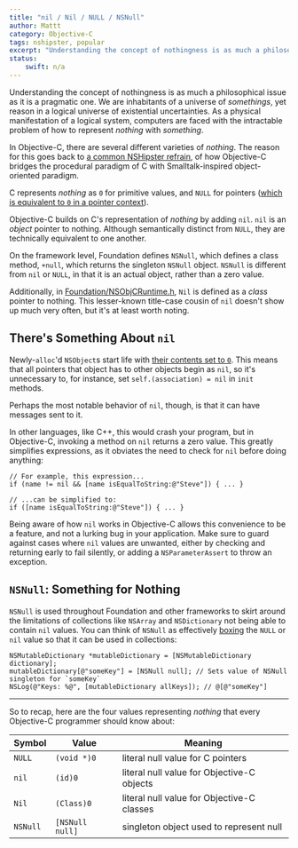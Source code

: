 ```yaml
---
title: "nil / Nil / NULL / NSNull"
author: Mattt
category: Objective-C
tags: nshipster, popular
excerpt: "Understanding the concept of nothingness is as much a philosophical issue as it is a pragmatic one. We are inhabitants of a universe of somethings, yet reason in a logical universe of existential uncertainties. As a physical manifestation of a logical system, computers are faced with the intractable problem of how to represent nothing with something."
status:
    swift: n/a
---
```


Understanding the concept of nothingness is as much a philosophical issue as it is a pragmatic one. We are inhabitants of a universe of _somethings_, yet reason in a logical universe of existential uncertainties. As a physical manifestation of a logical system, computers are faced with the intractable problem of how to represent _nothing_ with _something_.

In Objective-C, there are several different varieties of _nothing_. The reason for this goes back to [a common NSHipster refrain](https://nshipster.com/ns_enum-ns_options/), of how Objective-C bridges the procedural paradigm of C with Smalltalk-inspired object-oriented paradigm.

C represents _nothing_ as `0` for primitive values, and `NULL` for pointers ([which is equivalent to `0` in a pointer context](http://c-faq.com/null/nullor0.html)).

Objective-C builds on C's representation of _nothing_ by adding `nil`. `nil` is an _object_ pointer to nothing. Although semantically distinct from `NULL`, they are technically equivalent to one another.

On the framework level, Foundation defines `NSNull`, which defines a class method, `+null`, which returns the singleton `NSNull` object. `NSNull` is different from `nil` or `NULL`, in that it is an actual object, rather than a zero value.

Additionally, in [Foundation/NSObjCRuntime.h](https://gist.github.com/4469665), `Nil` is defined as a _class_ pointer to nothing. This lesser-known title-case cousin of `nil` doesn't show up much very often, but it's at least worth noting.

## There's Something About `nil`

Newly-`alloc`'d `NSObject`s start life with [their contents set to `0`](https://developer.apple.com/library/mac/#documentation/Cocoa/Reference/Foundation/Classes/NSObject_Class/Reference/Reference.html). This means that all pointers that object has to other objects begin as `nil`, so it's unnecessary to, for instance, set `self.(association) = nil` in `init` methods.

Perhaps the most notable behavior of `nil`, though, is that it can have messages sent to it.

In other languages, like C++, this would crash your program, but in Objective-C, invoking a method on `nil` returns a zero value. This greatly simplifies expressions, as it obviates the need to check for `nil` before doing anything:

```objc
// For example, this expression...
if (name != nil && [name isEqualToString:@"Steve"]) { ... }

// ...can be simplified to:
if ([name isEqualToString:@"Steve"]) { ... }
```

Being aware of how `nil` works in Objective-C allows this convenience to be a feature, and not a lurking bug in your application. Make sure to guard against cases where `nil` values are unwanted, either by checking and returning early to fail silently, or adding a `NSParameterAssert` to throw an exception.

## `NSNull`: Something for Nothing

`NSNull` is used throughout Foundation and other frameworks to skirt around the limitations of collections like `NSArray` and `NSDictionary` not being able to contain `nil` values. You can think of `NSNull` as effectively [boxing][1] the `NULL` or `nil` value so that it can be used in collections:

```objc
NSMutableDictionary *mutableDictionary = [NSMutableDictionary dictionary];
mutableDictionary[@"someKey"] = [NSNull null]; // Sets value of NSNull singleton for `someKey`
NSLog(@"Keys: %@", [mutableDictionary allKeys]); // @[@"someKey"]
```

---

So to recap, here are the four values representing _nothing_ that every Objective-C programmer should know about:

<table>
  <thead>
    <tr>
      <th>Symbol</th>
      <th>Value</th>
      <th>Meaning</th>
    </tr>
  </thead>
  <tbody>
    <tr>
      <td><code>NULL</code></td>
      <td><code>(void *)0</code></td>
      <td>literal null value for C pointers</td>
    </tr>
    <tr>
      <td><code>nil</code></td>
      <td><code>(id)0</code></td>
      <td>literal null value for Objective-C objects</td>
    </tr>
    <tr>
      <td><code>Nil</code></td>
      <td><code>(Class)0</code></td>
      <td>literal null value for Objective-C classes</td>
    </tr>
    <tr>
      <td><code>NSNull</code></td>
      <td><code>[NSNull null]</code></td>
      <td>singleton object used to represent null</td>
    </tr>
  </tbody>
</table>

[1]: https://en.wikipedia.org/wiki/Object_type_(object-oriented_programming)#Boxing
